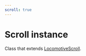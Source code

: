```yaml
---
scroll: true
---
```


# Scroll instance

Class that extends [LocomotiveScroll](https://github.com/locomotivemtl/locomotive-scroll/blob/v5-beta/src/index.ts).

